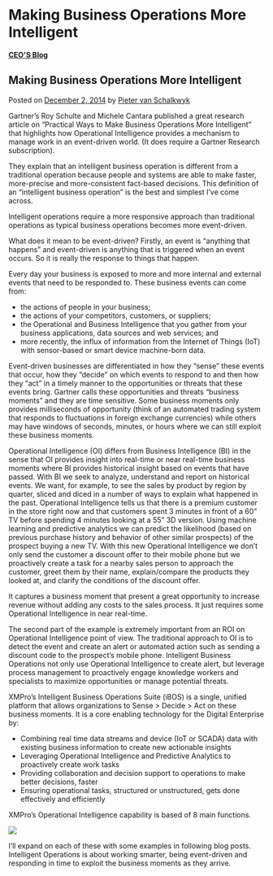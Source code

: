 # Making Business Operations More Intelligent

[**CEO'S Blog**](https://xmpro.com/category/blog/pieter-blog/)

## Making Business Operations More Intelligent

Posted on [December 2, 2014](https://xmpro.com/making-business-operations-intelligent/) by [Pieter van Schalkwyk](https://xmpro.com/author/pietervs/)

Gartner’s Roy Schulte and Michele Cantara published a great research article on “Practical Ways to Make Business Operations More Intelligent” that highlights how Operational Intelligence provides a mechanism to manage work in an event-driven world. (It does require a Gartner Research subscription).

They explain that an intelligent business operation is different from a traditional operation because people and systems are able to make faster, more-precise and more-consistent fact-based decisions. This definition of an “intelligent business operation” is the best and simplest I’ve come across.

Intelligent operations require a more responsive approach than traditional operations as typical business operations becomes more event-driven.

What does it mean to be event-driven? Firstly, an event is “anything that happens” and event-driven is anything that is triggered when an event occurs. So it is really the response to things that happen.

Every day your business is exposed to more and more internal and external events that need to be responded to. These business events can come from:

* the actions of people in your business;
* the actions of your competitors, customers, or suppliers;
* the Operational and Business Intelligence that you gather from your business applications, data sources and web services; and
* more recently, the influx of information from the Internet of Things (IoT) with sensor-based or smart device machine-born data.

Event-driven businesses are differentiated in how they “sense” these events that occur, how they “decide” on which events to respond to and then how they “act” in a timely manner to the opportunities or threats that these events bring. Gartner calls these opportunities and threats “business moments” and they are time sensitive. Some business moments only provides milliseconds of opportunity (think of an automated trading system that responds to fluctuations in foreign exchange currencies) while others may have windows of seconds, minutes, or hours where we can still exploit these business moments.

Operational Intelligence (OI) differs from Business Intelligence (BI) in the sense that OI provides insight into real-time or near real-time business moments where BI provides historical insight based on events that have passed. With BI we seek to analyze, understand and report on historical events. We want, for example, to see the sales by product by region by quarter, sliced and diced in a number of ways to explain what happened in the past. Operational Intelligence tells us that there is a premium customer in the store right now and that customers spent 3 minutes in front of a 60” TV before spending 4 minutes looking at a 55” 3D version. Using machine learning and predictive analytics we can predict the likelihood (based on previous purchase history and behavior of other similar prospects) of the prospect buying a new TV. With this new Operational Intelligence we don’t only send the customer a discount offer to their mobile phone but we proactively create a task for a nearby sales person to approach the customer, greet them by their name, explain/compare the products they looked at, and clarify the conditions of the discount offer.

It captures a business moment that present a great opportunity to increase revenue without adding any costs to the sales process. It just requires some Operational Intelligence in near real-time.

The second part of the example is extremely important from an ROI on Operational Intelligence point of view. The traditional approach to OI is to detect the event and create an alert or automated action such as sending a discount code to the prospect’s mobile phone. Intelligent Business Operations not only use Operational Intelligence to create alert, but leverage process management to proactively engage knowledge workers and specialists to maximize opportunities or manage potential threats.

XMPro’s Intelligent Business Operations Suite (iBOS) is a single, unified platform that allows organizations to Sense > Decide > Act on these business moments. It is a core enabling technology for the Digital Enterprise by:

* Combining real time data streams and device (IoT or SCADA) data with existing business information to create new actionable insights
* Leveraging Operational Intelligence and Predictive Analytics to proactively create work tasks
* Providing collaboration and decision support to operations to make better decisions, faster
* Ensuring operational tasks, structured or unstructured, gets done effectively and efficiently

XMPro’s Operational Intelligence capability is based of 8 main functions.

![](https://xmpro.com/wp-content/uploads/2014/10/Intelligence.jpg)

I’ll expand on each of these with some examples in following blog posts. Intelligent Operations is about working smarter, being event-driven and responding in time to exploit the business moments as they arrive.


